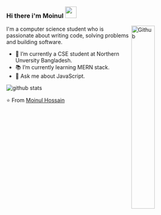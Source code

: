### Hi there i'm Moinul <img src="https://raw.githubusercontent.com/iampavangandhi/iampavangandhi/master/gifs/Hi.gif" width="30px"></h2>

<img width="35%" align="right" alt="Github" src="https://user-images.githubusercontent.com/48678280/88862734-4903af80-d201-11ea-968b-9c939d88a37c.gif" />

I'm a computer science student who is passionate about writing code, solving problems and building software.

- 🔭 I’m currently a CSE student at Northern Unversity Bangladesh.
- 📚 I’m currently learning  MERN stack.
- 💬 Ask me about JavaScript.

![github stats](https://github-readme-stats.vercel.app/api?username=moinulhossainmahim&show_icons=true)

⭐️ From [Moinul Hossain](https://github.com/moinulhossainmahim)

